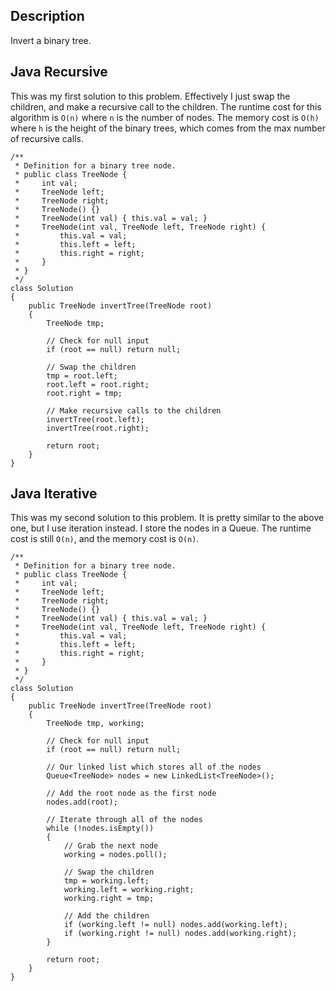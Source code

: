 ## Description

Invert a binary tree.

## Java Recursive

This was my first solution to this problem. Effectively I just swap the children, and make a recursive call to the children. The runtime cost for this algorithm is `O(n)` where `n` is the number of nodes. The memory cost is `O(h)` where `h` is the height of the binary trees, which comes from the max number of recursive calls.

```
/**
 * Definition for a binary tree node.
 * public class TreeNode {
 *     int val;
 *     TreeNode left;
 *     TreeNode right;
 *     TreeNode() {}
 *     TreeNode(int val) { this.val = val; }
 *     TreeNode(int val, TreeNode left, TreeNode right) {
 *         this.val = val;
 *         this.left = left;
 *         this.right = right;
 *     }
 * }
 */
class Solution 
{
    public TreeNode invertTree(TreeNode root)
    {
        TreeNode tmp;

        // Check for null input
        if (root == null) return null;
        
        // Swap the children
        tmp = root.left;
        root.left = root.right;
        root.right = tmp;
        
        // Make recursive calls to the children
        invertTree(root.left);
        invertTree(root.right);
        
        return root;    
    }
}
```

## Java Iterative

This was my second solution to this problem. It is pretty similar to the above one, but I use iteration instead. I store the nodes in a Queue. The runtime cost is still `O(n)`, and the memory cost is `O(n)`.

```
/**
 * Definition for a binary tree node.
 * public class TreeNode {
 *     int val;
 *     TreeNode left;
 *     TreeNode right;
 *     TreeNode() {}
 *     TreeNode(int val) { this.val = val; }
 *     TreeNode(int val, TreeNode left, TreeNode right) {
 *         this.val = val;
 *         this.left = left;
 *         this.right = right;
 *     }
 * }
 */
class Solution 
{
    public TreeNode invertTree(TreeNode root)
    {
        TreeNode tmp, working;

        // Check for null input
        if (root == null) return null;
        
        // Our linked list which stores all of the nodes
        Queue<TreeNode> nodes = new LinkedList<TreeNode>();
        
        // Add the root node as the first node
        nodes.add(root);
        
        // Iterate through all of the nodes
        while (!nodes.isEmpty())
        {
            // Grab the next node
            working = nodes.poll();
            
            // Swap the children
            tmp = working.left;
            working.left = working.right;
            working.right = tmp;
         
            // Add the children
            if (working.left != null) nodes.add(working.left);
            if (working.right != null) nodes.add(working.right);
        }
        
        return root;    
    }
}
```